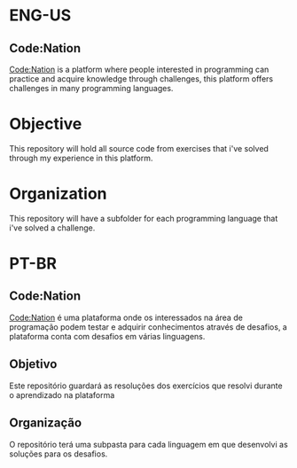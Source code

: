 # ENG-US

## Code:Nation
[Code:Nation](https://www.codenation.com.br/) is a platform where people interested in programming can practice and acquire knowledge through challenges, this platform offers challenges in many programming languages.

# Objective

This repository will hold all source code from exercises that i've solved through my experience in this platform.

# Organization

This repository will have a subfolder for each programming language that i've solved a challenge. 

# PT-BR


## Code:Nation

[Code:Nation](https://www.codenation.com.br/) é uma plataforma onde os interessados na área de programação podem testar e adquirir conhecimentos através de desafios, a plataforma conta com desafios em várias linguagens.

## Objetivo

Este repositório guardará as resoluções dos exercícios que resolvi durante o aprendizado na plataforma

## Organização

O repositório terá uma subpasta para cada linguagem em que desenvolvi as soluções para os desafios.
